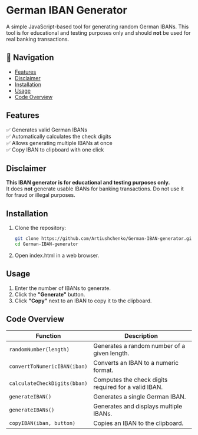# German IBAN Generator

A simple JavaScript-based tool for generating random German IBANs. This tool is for educational and testing purposes only and should **not** be used for real banking transactions.

## 📌 Navigation

- [Features](#features)
- [Disclaimer](#disclaimer)
- [Installation](#installation)
- [Usage](#usage)
- [Code Overview](#code-overview)

## Features

✅ Generates valid German IBANs  
✅ Automatically calculates the check digits  
✅ Allows generating multiple IBANs at once  
✅ Copy IBAN to clipboard with one click  

## Disclaimer

**This IBAN generator is for educational and testing purposes only.**  
It does **not** generate usable IBANs for banking transactions. Do not use it for fraud or illegal purposes.

## Installation

1. Clone the repository:
   ```sh
   git clone https://github.com/Artiushchenko/German-IBAN-generator.git
   cd German-IBAN-generator
2. Open index.html in a web browser.

## Usage

1. Enter the number of IBANs to generate.
2. Click the **"Generate"** button.
3. Click **"Copy"** next to an IBAN to copy it to the clipboard.

## Code Overview

| Function | Description |
|----------|------------|
| `randomNumber(length)` | Generates a random number of a given length. |
| `convertToNumericIBAN(iban)` | Converts an IBAN to a numeric format. |
| `calculateCheckDigits(bban)` | Computes the check digits required for a valid IBAN. |
| `generateIBAN()` | Generates a single German IBAN. |
| `generateIBANs()` | Generates and displays multiple IBANs. |
| `copyIBAN(iban, button)` | Copies an IBAN to the clipboard. |

